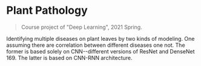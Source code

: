 # Plant Pathology
> Course project of "Deep Learning", 2021 Spring.

Identifying multiple diseases on plant leaves by two kinds of modeling. One assuming there are correlation between different diseases one not. The former is based solely on CNN--different versions of ResNet and DenseNet 169. The latter is based on CNN-RNN architecture.
